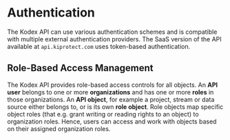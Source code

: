 # Authentication

The Kodex API can use various authentication schemes and is compatible with multiple external authentication providers. The SaaS version of the API available at `api.kiprotect.com` uses token-based authentication.

## Role-Based Access Management

The Kodex API provides role-based access controls for all objects.
An **API user** belongs to one or more **organizations** and has one or more **roles** in those organizations.
An **API object**, for example a project, stream or data source either belongs to, or is its own **role object**.
Role objects map specific object roles (that e.g. grant writing or reading rights to an object) to organization roles.
Hence, users can access and work with objects based on their assigned organization roles.

